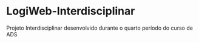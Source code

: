 # LogiWeb-Interdisciplinar
Projeto Interdisciplinar desenvolvido durante o quarto período do curso de ADS

